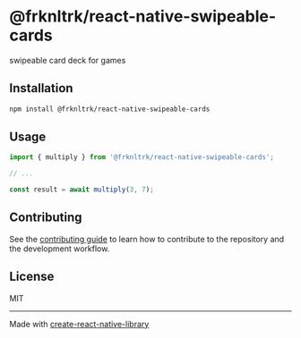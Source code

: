 # @frknltrk/react-native-swipeable-cards

swipeable card deck for games

## Installation

```sh
npm install @frknltrk/react-native-swipeable-cards
```

## Usage

```js
import { multiply } from '@frknltrk/react-native-swipeable-cards';

// ...

const result = await multiply(3, 7);
```

## Contributing

See the [contributing guide](CONTRIBUTING.md) to learn how to contribute to the repository and the development workflow.

## License

MIT

---

Made with [create-react-native-library](https://github.com/callstack/react-native-builder-bob)
